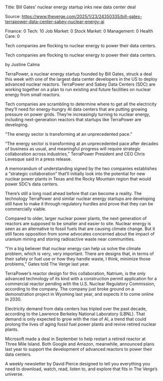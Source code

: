 Title: Bill Gates’ nuclear energy startup inks new data center deal

Source: https://www.theverge.com/2025/1/23/24350335/bill-gates-terrapower-data-center-sabey-nuclear-energy-ai

Finance: 0
Tech: 10
Job Market: 0
Stock Market: 0
Management: 0
Health Care: 0

Tech companies are flocking to nuclear energy to power their data centers.

Tech companies are flocking to nuclear energy to power their data centers.

by  Justine Calma

TerraPower, a nuclear energy startup founded by Bill Gates, struck a deal this week with one of the largest data center developers in the US to deploy advanced nuclear reactors. TerraPower and Sabey Data Centers (SDC) are working together on a plan to run existing and future facilities on nuclear energy from small reactors.

Tech companies are scrambling to determine where to get all the electricity they’ll need for energy-hungry AI data centers that are putting growing pressure on power grids. They’re increasingly turning to nuclear energy, including next-generation reactors that startups like TerraPower are developing.

“The energy sector is transforming at an unprecedented pace.”

“The energy sector is transforming at an unprecedented pace after decades of business as usual, and meaningful progress will require strategic collaboration across industries,” TerraPower President and CEO Chris Levesque said in a press release.

A memorandum of understanding signed by the two companies establishes a “strategic collaboration” that’ll initially look into the potential for new nuclear power plants in Texas and the Rocky Mountain region that would power SDC’s data centers.

There’s still a long road ahead before that can become a reality. The technology TerraPower and similar nuclear energy startups are developing still have to make it through regulatory hurdles and prove that they can be commercially viable.

Compared to older, larger nuclear power plants, the next generation of reactors are supposed to be smaller and easier to site. Nuclear energy is seen as an alternative to fossil fuels that are causing climate change. But it still faces opposition from some advocates concerned about the impact of uranium mining and storing radioactive waste near communities.

“I’m a big believer that nuclear energy can help us solve the climate problem, which is very, very important. There are designs that, in terms of their safety or fuel use or how they handle waste, I think, minimize those problems,” Gates told The Verge last year.

TerraPower’s reactor design for this collaboration, Natrium, is the only advanced technology of its kind with a construction permit application for a commercial reactor pending with the U.S. Nuclear Regulatory Commission, according to the company. The company just broke ground on a demonstration project in Wyoming last year, and expects it to come online in 2030.

Electricity demand from data centers has tripled over the past decade, according to the Lawrence Berkeley National Laboratory (LBNL). That demand is only expected to grow with the rise of AI, a trend that could prolong the lives of aging fossil fuel power plants and revive retired nuclear plants.

Microsoft made a deal in September to help restart a retired reactor at Three Mile Island. Both Google and Amazon, meanwhile, announced plans last year to support the development of advanced reactors to power their data centers.

A weekly newsletter by David Pierce designed to tell you everything you need to download, watch, read, listen to, and explore that fits in The Verge’s universe.
